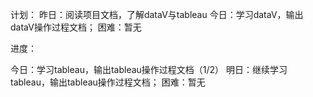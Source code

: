 计划：
  昨日：阅读项目文档，了解dataV与tableau
  今日：学习dataV，输出dataV操作过程文档；
  困难：暂无

进度：


今日：学习tableau，输出tableau操作过程文档（1/2）
明日：继续学习tableau，输出tableau操作过程文档；
困难：暂无